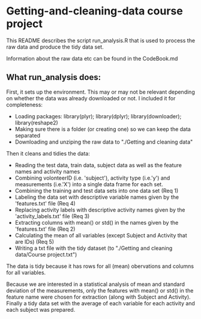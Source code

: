 # Getting-and-cleaning-data course project

This README describes the script run_analysis.R that is used to process the raw data and produce the tidy data set.

Information about the raw data etc can be found in the CodeBook.md

## What run_analysis does:

First, it sets up the environment. This may or may not be relevant depending on whether the data was already downloaded or not. I included it for completeness:
* Loading packages: library(plyr); library(dplyr); library(downloader); library(reshape2)
* Making sure there is a folder (or creating one) so we can keep the data separated
* Downloading and unziping the raw data to "./Getting and cleaning data"

Then it cleans and tidies the data:
* Reading the test data, train data, subject data as well as the feature names and activity names
* Combining volonteerID (i.e. 'subject'), activity type (i.e.'y') and measurements (i.e.'X') into a single data frame for each set.
* Combining the training and test data sets into one data set (Req 1)
* Labeling the data set with descriptive variable names given by the 'features.txt' file (Req 4)
* Replacing activity labels with descriptive activity names given by the 'activity_labels.txt' file (Req 3)
* Extracting columns with mean() or std() in the names given by the 'features.txt' file (Req 2)
* Calculating the mean of all variables (except Subject and Activity that are IDs) (Req 5)
* Writing a txt file with the tidy dataset (to "./Getting and cleaning data/Course project.txt")

The data is tidy because it has rows for all (mean) obervations and columns for all variables. 

Because we are interested in a statistical analysis of mean and standard deviation of the measurements, only the features with mean() or std() in the feature name were chosen for extraction (along with Subject and Activity). Finally a tidy data set with the average of each variable for each activity and each subject was prepared. 
